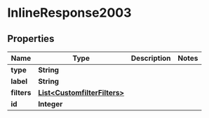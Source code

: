# InlineResponse2003

## Properties
Name | Type | Description | Notes
------------ | ------------- | ------------- | -------------
**type** | **String** |  | 
**label** | **String** |  | 
**filters** | [**List&lt;CustomfilterFilters&gt;**](CustomfilterFilters.md) |  | 
**id** | **Integer** |  | 
